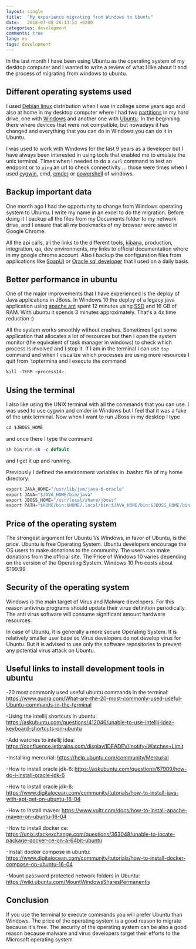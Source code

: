 ```yaml
---
layout: single
title:  "My experience migrating from Windows to Ubuntu"
date:   2018-07-08 20:13:53 +0200
categories: development
comments: true
lang: es
tags: development 
---
```


In the last month I have been using Ubuntu as the operating system of my desktop computer and I wanted to write a review of what I like about it and the process of migrating from windows to ubuntu. 

Different operating systems used 
-----------------------------------
I used <a href="https://www.debian.org/">Debian linux</a> distribution when I was in college some years ago and also at home in my desktop computer where I had two <a href="https://en.wikipedia.org/wiki/Disk_partitioning">partitions</a> in my hard drive, one with <a href="https://en.wikipedia.org/wiki/Microsoft_Windows">Windows</a> and another one with <a href="https://www.ubuntu.com/">Ubuntu</a>. In the beginning there where devices that were not compatible, but nowadays it has changed and everything that you can do in Windows you can do it in Ubuntu.

I was used to work with Windows for the last 9 years as a developer but I have always been interested in using tools that enabled me to emulate the unix terminal. TImes when I needed to do a `curl` command to test an endpoint or to `ping` an url to check connectivity … those were times when I used <a href="http://www.cygwin.com/">cygwin</a>, cmd, <a href="http://cmder.net/">cmder</a> or <a href="https://en.wikipedia.org/wiki/PowerShell">powershell</a> of windows.

Backup important data 
------------------------------------
One month ago I had the opportunity to change from Windows operating system to Ubuntu. I write my name in an excel to do the migration. Before doing it I backup all the files from my Documents folder to my network drive, and I ensure that all my bookmarks of my browser were saved in Google Chrome. 

All the api calls, all the links to the different tools, <a href="https://en.wikipedia.org/wiki/Kibana">kibana</a>, production, integration, qa, dev environments, my links to official documentation where in my google chrome account. Also I backup the configuration files from applications like <a href="https://www.soapui.org/">SoapUI</a> or <a href="https://www.oracle.com/database/technologies/appdev/sql-developer.html">Oracle sql developer</a> that I used on a daily basis.

Better performance in ubuntu
------------------------------------
One of the major improvements that I have experienced is the deploy of Java applications in JBoss. In Windows 10 the deploy of a legacy java application using <a href="https://ant.apache.org/">apache ant</a> spent 12 minutes using <a href="https://en.wikipedia.org/wiki/Solid-state_drive">SSD</a> and 16 GB of RAM. With ubuntu it spends 3 minutes approximately. That's a 4x time reduction :) 

All the system works smoothly without crashes. Sometimes I get some application that allocates a lot of resources but then I open the system monitor (the equivalent of task manager in windows) to check which process is involved and I stop it. If I am in the terminal I can use `top` command and when I visualize which processes are using more resources I quit from `toptermina and I execute the command 
```java
kill -TERM <processId> 
```

Using the terminal
------------------------------------
I also like using the UNIX terminal with all the commands that you can use. I was used to use cygwin and cmder in Windows but I feel that it was a fake of the unix terminal. Now when I want to run JBoss in my desktop I type 

```java
cd $JBOSS_HOME 
```
and once there I type the command 

```java
sh bin/run.sh -c default 
```

and I get it up and running. 

Previously I defined the environment variables in .bashrc file of my home directory. 

```java
export JAVA_HOME="/usr/lib/jvm/java-6-oracle"
export JAVA="$JAVA_HOME/bin/java"
export JBOSS_HOME="/usr/local/share/jboss"
export PATH="$HOME/bin:$HOME/.local/bin:$JAVA_HOME/bin:$JBOSS_HOME/bin:$JAVA:$PATH"
```

Price of the operating system
------------------------------------
The strongest argument for Ubuntu Vs Windows, in favor of Ubuntu, is the price. Ubuntu is free Operating System. Ubuntu developers encourage the OS users to make donations to the community. The users can make donations from the official site. The Price of Windows 10 varies depending on the version of the Operating System. Windows 10 Pro costs about $199.99

Security of the operating system
------------------------------------
Windows is the main target of Virus and Malware developers. For this reason antivirus programs should update their virus definition periodically. The anti virus software will consume significant amount hardware resources.

In case of Ubuntu, it is generally a more secure Operating System. It is relatively smaller user base so Virus developers do not develop virus for Ubuntu.  But it is advised to use only the software repositories to prevent any potential virus attack on Ubuntu.

Useful links to install development tools in ubuntu 
------------------------------------
-20 most commonly used useful ubuntu commands in the terminal: <https://www.quora.com/What-are-the-20-most-commonly-used-useful-Ubuntu-commands-in-the-terminal>

-Using the intellij shortcuts in ubuntu: <https://askubuntu.com/questions/412046/unable-to-use-intellij-idea-keyboard-shortcuts-on-ubuntu>

-Add watches to intellij idea:
<https://confluence.jetbrains.com/display/IDEADEV/Inotify+Watches+Limit>

-Installing mercurial:
<https://help.ubuntu.com/community/Mercurial>

-How to install oracle jdk-6:
<https://askubuntu.com/questions/67909/how-do-i-install-oracle-jdk-6>

-How to install oracle jdk-8:
<https://www.digitalocean.com/community/tutorials/how-to-install-java-with-apt-get-on-ubuntu-16-04>

-How to install maven:
<https://www.vultr.com/docs/how-to-install-apache-maven-on-ubuntu-16-04>

-How to install docker ce:
<https://unix.stackexchange.com/questions/363048/unable-to-locate-package-docker-ce-on-a-64bit-ubuntu>

-Install docker compose in ubuntu:
<https://www.digitalocean.com/community/tutorials/how-to-install-docker-compose-on-ubuntu-16-04>

-Mount password protected network folders in Ubuntu:
<https://wiki.ubuntu.com/MountWindowsSharesPermanently>

Conclusion
-------------------------
If you use the terminal to execute commands you will prefer Ubuntu than Windows. The price of the operating system is a good reason to migrate because it's free. The security of the operating system can be also a good reason because malware and virus developers target their efforts to the Microsoft operating system













